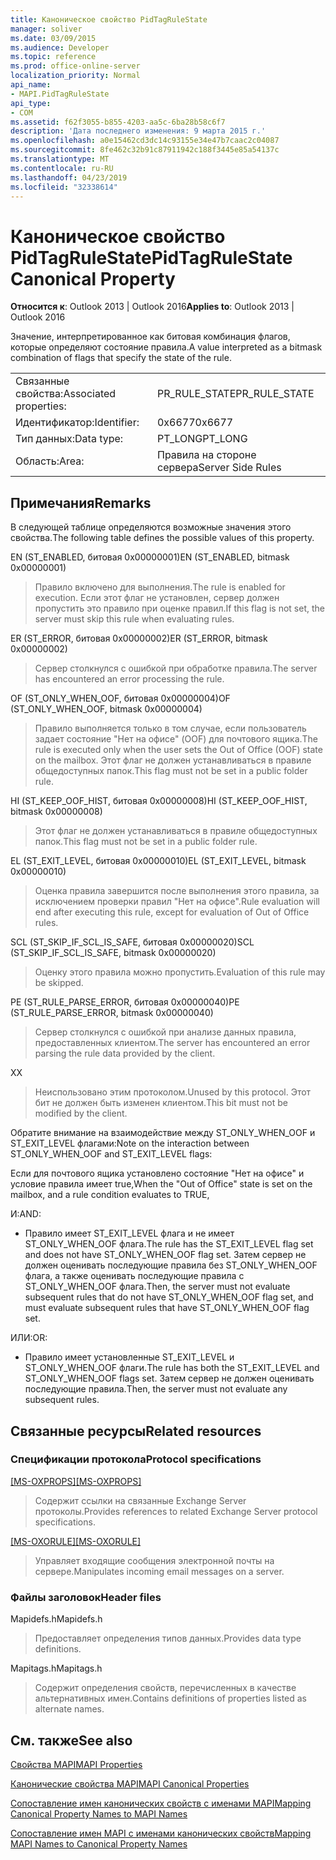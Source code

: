 ```yaml
---
title: Каноническое свойство PidTagRuleState
manager: soliver
ms.date: 03/09/2015
ms.audience: Developer
ms.topic: reference
ms.prod: office-online-server
localization_priority: Normal
api_name:
- MAPI.PidTagRuleState
api_type:
- COM
ms.assetid: f62f3055-b855-4203-aa5c-6ba28b58c6f7
description: 'Дата последнего изменения: 9 марта 2015 г.'
ms.openlocfilehash: a0e15462cd3dc14c93155e34e47b7caac2c04087
ms.sourcegitcommit: 8fe462c32b91c87911942c188f3445e85a54137c
ms.translationtype: MT
ms.contentlocale: ru-RU
ms.lasthandoff: 04/23/2019
ms.locfileid: "32338614"
---
```

# <a name="pidtagrulestate-canonical-property"></a><span data-ttu-id="69879-103">Каноническое свойство PidTagRuleState</span><span class="sxs-lookup"><span data-stu-id="69879-103">PidTagRuleState Canonical Property</span></span>

  
  
<span data-ttu-id="69879-104">**Относится к**: Outlook 2013 | Outlook 2016</span><span class="sxs-lookup"><span data-stu-id="69879-104">**Applies to**: Outlook 2013 | Outlook 2016</span></span> 
  
<span data-ttu-id="69879-105">Значение, интерпретированное как битовая комбинация флагов, которые определяют состояние правила.</span><span class="sxs-lookup"><span data-stu-id="69879-105">A value interpreted as a bitmask combination of flags that specify the state of the rule.</span></span>
  
|||
|:-----|:-----|
|<span data-ttu-id="69879-106">Связанные свойства:</span><span class="sxs-lookup"><span data-stu-id="69879-106">Associated properties:</span></span>  <br/> |<span data-ttu-id="69879-107">PR_RULE_STATE</span><span class="sxs-lookup"><span data-stu-id="69879-107">PR_RULE_STATE</span></span>  <br/> |
|<span data-ttu-id="69879-108">Идентификатор:</span><span class="sxs-lookup"><span data-stu-id="69879-108">Identifier:</span></span>  <br/> |<span data-ttu-id="69879-109">0x6677</span><span class="sxs-lookup"><span data-stu-id="69879-109">0x6677</span></span>  <br/> |
|<span data-ttu-id="69879-110">Тип данных:</span><span class="sxs-lookup"><span data-stu-id="69879-110">Data type:</span></span>  <br/> |<span data-ttu-id="69879-111">PT_LONG</span><span class="sxs-lookup"><span data-stu-id="69879-111">PT_LONG</span></span>  <br/> |
|<span data-ttu-id="69879-112">Область:</span><span class="sxs-lookup"><span data-stu-id="69879-112">Area:</span></span>  <br/> |<span data-ttu-id="69879-113">Правила на стороне сервера</span><span class="sxs-lookup"><span data-stu-id="69879-113">Server Side Rules</span></span>  <br/> |
   
## <a name="remarks"></a><span data-ttu-id="69879-114">Примечания</span><span class="sxs-lookup"><span data-stu-id="69879-114">Remarks</span></span>

<span data-ttu-id="69879-115">В следующей таблице определяются возможные значения этого свойства.</span><span class="sxs-lookup"><span data-stu-id="69879-115">The following table defines the possible values of this property.</span></span>
  
<span data-ttu-id="69879-116">EN (ST_ENABLED, битовая 0x00000001)</span><span class="sxs-lookup"><span data-stu-id="69879-116">EN (ST_ENABLED, bitmask 0x00000001)</span></span>
  
> <span data-ttu-id="69879-117">Правило включено для выполнения.</span><span class="sxs-lookup"><span data-stu-id="69879-117">The rule is enabled for execution.</span></span> <span data-ttu-id="69879-118">Если этот флаг не установлен, сервер должен пропустить это правило при оценке правил.</span><span class="sxs-lookup"><span data-stu-id="69879-118">If this flag is not set, the server must skip this rule when evaluating rules.</span></span>
    
<span data-ttu-id="69879-119">ER (ST_ERROR, битовая 0x00000002)</span><span class="sxs-lookup"><span data-stu-id="69879-119">ER (ST_ERROR, bitmask 0x00000002)</span></span>
  
> <span data-ttu-id="69879-120">Сервер столкнулся с ошибкой при обработке правила.</span><span class="sxs-lookup"><span data-stu-id="69879-120">The server has encountered an error processing the rule.</span></span>
    
<span data-ttu-id="69879-121">OF (ST_ONLY_WHEN_OOF, битовая 0x00000004)</span><span class="sxs-lookup"><span data-stu-id="69879-121">OF (ST_ONLY_WHEN_OOF, bitmask 0x00000004)</span></span>
  
> <span data-ttu-id="69879-122">Правило выполняется только в том случае, если пользователь задает состояние "Нет на офисе" (OOF) для почтового ящика.</span><span class="sxs-lookup"><span data-stu-id="69879-122">The rule is executed only when the user sets the Out of Office (OOF) state on the mailbox.</span></span> <span data-ttu-id="69879-123">Этот флаг не должен устанавливаться в правиле общедоступных папок.</span><span class="sxs-lookup"><span data-stu-id="69879-123">This flag must not be set in a public folder rule.</span></span>
    
<span data-ttu-id="69879-124">HI (ST_KEEP_OOF_HIST, битовая 0x00000008)</span><span class="sxs-lookup"><span data-stu-id="69879-124">HI (ST_KEEP_OOF_HIST, bitmask 0x00000008)</span></span>
  
> <span data-ttu-id="69879-125">Этот флаг не должен устанавливаться в правиле общедоступных папок.</span><span class="sxs-lookup"><span data-stu-id="69879-125">This flag must not be set in a public folder rule.</span></span>
    
<span data-ttu-id="69879-126">EL (ST_EXIT_LEVEL, битовая 0x00000010)</span><span class="sxs-lookup"><span data-stu-id="69879-126">EL (ST_EXIT_LEVEL, bitmask 0x00000010)</span></span>
  
> <span data-ttu-id="69879-127">Оценка правила завершится после выполнения этого правила, за исключением проверки правил "Нет на офисе".</span><span class="sxs-lookup"><span data-stu-id="69879-127">Rule evaluation will end after executing this rule, except for evaluation of Out of Office rules.</span></span>
    
<span data-ttu-id="69879-128">SCL (ST_SKIP_IF_SCL_IS_SAFE, битовая 0x00000020)</span><span class="sxs-lookup"><span data-stu-id="69879-128">SCL (ST_SKIP_IF_SCL_IS_SAFE, bitmask 0x00000020)</span></span>
  
> <span data-ttu-id="69879-129">Оценку этого правила можно пропустить.</span><span class="sxs-lookup"><span data-stu-id="69879-129">Evaluation of this rule may be skipped.</span></span>
    
<span data-ttu-id="69879-130">PE (ST_RULE_PARSE_ERROR, битовая 0x00000040)</span><span class="sxs-lookup"><span data-stu-id="69879-130">PE (ST_RULE_PARSE_ERROR, bitmask 0x00000040)</span></span>
  
> <span data-ttu-id="69879-131">Сервер столкнулся с ошибкой при анализе данных правила, предоставленных клиентом.</span><span class="sxs-lookup"><span data-stu-id="69879-131">The server has encountered an error parsing the rule data provided by the client.</span></span>
    
<span data-ttu-id="69879-132">X</span><span class="sxs-lookup"><span data-stu-id="69879-132">X</span></span>
  
> <span data-ttu-id="69879-133">Неиспользовано этим протоколом.</span><span class="sxs-lookup"><span data-stu-id="69879-133">Unused by this protocol.</span></span> <span data-ttu-id="69879-134">Этот бит не должен быть изменен клиентом.</span><span class="sxs-lookup"><span data-stu-id="69879-134">This bit must not be modified by the client.</span></span>
    
<span data-ttu-id="69879-135">Обратите внимание на взаимодействие между ST_ONLY_WHEN_OOF и ST_EXIT_LEVEL флагами:</span><span class="sxs-lookup"><span data-stu-id="69879-135">Note on the interaction between ST_ONLY_WHEN_OOF and ST_EXIT_LEVEL flags:</span></span> 
  
<span data-ttu-id="69879-136">Если для почтового ящика установлено состояние "Нет на офисе" и условие правила имеет true,</span><span class="sxs-lookup"><span data-stu-id="69879-136">When the "Out of Office" state is set on the mailbox, and a rule condition evaluates to TRUE,</span></span> 
  
<span data-ttu-id="69879-137">И:</span><span class="sxs-lookup"><span data-stu-id="69879-137">AND:</span></span>
  
- <span data-ttu-id="69879-138">Правило имеет ST_EXIT_LEVEL флага и не имеет ST_ONLY_WHEN_OOF флага.</span><span class="sxs-lookup"><span data-stu-id="69879-138">The rule has the ST_EXIT_LEVEL flag set and does not have ST_ONLY_WHEN_OOF flag set.</span></span> <span data-ttu-id="69879-139">Затем сервер не должен оценивать последующие правила без ST_ONLY_WHEN_OOF флага, а также оценивать последующие правила с ST_ONLY_WHEN_OOF флага.</span><span class="sxs-lookup"><span data-stu-id="69879-139">Then, the server must not evaluate subsequent rules that do not have ST_ONLY_WHEN_OOF flag set, and must evaluate subsequent rules that have ST_ONLY_WHEN_OOF flag set.</span></span>
    
<span data-ttu-id="69879-140">ИЛИ:</span><span class="sxs-lookup"><span data-stu-id="69879-140">OR:</span></span>
  
- <span data-ttu-id="69879-141">Правило имеет установленные ST_EXIT_LEVEL и ST_ONLY_WHEN_OOF флаги.</span><span class="sxs-lookup"><span data-stu-id="69879-141">The rule has both the ST_EXIT_LEVEL and ST_ONLY_WHEN_OOF flags set.</span></span> <span data-ttu-id="69879-142">Затем сервер не должен оценивать последующие правила.</span><span class="sxs-lookup"><span data-stu-id="69879-142">Then, the server must not evaluate any subsequent rules.</span></span>
    
## <a name="related-resources"></a><span data-ttu-id="69879-143">Связанные ресурсы</span><span class="sxs-lookup"><span data-stu-id="69879-143">Related resources</span></span>

### <a name="protocol-specifications"></a><span data-ttu-id="69879-144">Спецификации протокола</span><span class="sxs-lookup"><span data-stu-id="69879-144">Protocol specifications</span></span>

<span data-ttu-id="69879-145">[[MS-OXPROPS]](https://msdn.microsoft.com/library/f6ab1613-aefe-447d-a49c-18217230b148%28Office.15%29.aspx)</span><span class="sxs-lookup"><span data-stu-id="69879-145">[[MS-OXPROPS]](https://msdn.microsoft.com/library/f6ab1613-aefe-447d-a49c-18217230b148%28Office.15%29.aspx)</span></span>
  
> <span data-ttu-id="69879-146">Содержит ссылки на связанные Exchange Server протоколы.</span><span class="sxs-lookup"><span data-stu-id="69879-146">Provides references to related Exchange Server protocol specifications.</span></span>
    
<span data-ttu-id="69879-147">[[MS-OXORULE]](https://msdn.microsoft.com/library/70ac9436-501e-43e2-9163-20d2b546b886%28Office.15%29.aspx)</span><span class="sxs-lookup"><span data-stu-id="69879-147">[[MS-OXORULE]](https://msdn.microsoft.com/library/70ac9436-501e-43e2-9163-20d2b546b886%28Office.15%29.aspx)</span></span>
  
> <span data-ttu-id="69879-148">Управляет входящие сообщения электронной почты на сервере.</span><span class="sxs-lookup"><span data-stu-id="69879-148">Manipulates incoming email messages on a server.</span></span>
    
### <a name="header-files"></a><span data-ttu-id="69879-149">Файлы заголовок</span><span class="sxs-lookup"><span data-stu-id="69879-149">Header files</span></span>

<span data-ttu-id="69879-150">Mapidefs.h</span><span class="sxs-lookup"><span data-stu-id="69879-150">Mapidefs.h</span></span>
  
> <span data-ttu-id="69879-151">Предоставляет определения типов данных.</span><span class="sxs-lookup"><span data-stu-id="69879-151">Provides data type definitions.</span></span>
    
<span data-ttu-id="69879-152">Mapitags.h</span><span class="sxs-lookup"><span data-stu-id="69879-152">Mapitags.h</span></span>
  
> <span data-ttu-id="69879-153">Содержит определения свойств, перечисленных в качестве альтернативных имен.</span><span class="sxs-lookup"><span data-stu-id="69879-153">Contains definitions of properties listed as alternate names.</span></span>
    
## <a name="see-also"></a><span data-ttu-id="69879-154">См. также</span><span class="sxs-lookup"><span data-stu-id="69879-154">See also</span></span>



[<span data-ttu-id="69879-155">Свойства MAPI</span><span class="sxs-lookup"><span data-stu-id="69879-155">MAPI Properties</span></span>](mapi-properties.md)
  
[<span data-ttu-id="69879-156">Канонические свойства MAPI</span><span class="sxs-lookup"><span data-stu-id="69879-156">MAPI Canonical Properties</span></span>](mapi-canonical-properties.md)
  
[<span data-ttu-id="69879-157">Сопоставление имен канонических свойств с именами MAPI</span><span class="sxs-lookup"><span data-stu-id="69879-157">Mapping Canonical Property Names to MAPI Names</span></span>](mapping-canonical-property-names-to-mapi-names.md)
  
[<span data-ttu-id="69879-158">Сопоставление имен MAPI с именами канонических свойств</span><span class="sxs-lookup"><span data-stu-id="69879-158">Mapping MAPI Names to Canonical Property Names</span></span>](mapping-mapi-names-to-canonical-property-names.md)

